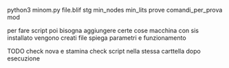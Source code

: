 python3 minom.py file.blif stg min_nodes min_lits prove comandi_per_prova mod

per fare script poi bisogna aggiungere certe cose
macchina con sis installato
vengono creati file
spiega parametri e funzionamento

TODO
check nova e stamina
check script nella stessa carttella dopo esecuzione
